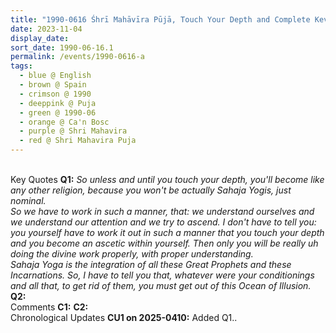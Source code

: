 ```yaml
---
title: "1990-0616 Śhrī Mahāvīra Pūjā, Touch Your Depth and Complete Kevalagyān (There Is Hell and You Must Learn to Have Self-discipline), Ca'n Bosc (House of the Woods) (1 hour North of Barcelona), Spain"
date: 2023-11-04
display_date: 
sort_date: 1990-06-16.1
permalink: /events/1990-0616-a
tags:
  - blue @ English
  - brown @ Spain
  - crimson @ 1990
  - deeppink @ Puja
  - green @ 1990-06
  - orange @ Ca'n Bosc
  - purple @ Shri Mahavira
  - red @ Shri Mahavira Puja
---
```


<br>

<wave-list>
  <list-title color="DarkSeaGreen" width="55">Key Quotes</list-title>
  <list-item color="BlanchedAlmond" width="280"><b>Q1:</b> <i>So unless and until you touch your depth, you'll become like any other religion, because you won't be actually Sahaja Yogis, just nominal.<br>
So we have to work in such a manner, that: we understand ourselves and we understand our attention and we try to ascend. I don't have to tell you: you yourself have to work it out in such a manner that you touch your depth and you become an ascetic within yourself. Then only you will be really uh doing the divine work properly, with proper understanding.<br>
Sahaja Yoga is the integration of all these Great Prophets and these Incarnations. So, I have to tell you that, whatever were your conditionings and all that, to get rid of them, you must get out of this Ocean of Illusion.</i></list-item>
  <list-item color="Lavender" width="280"><b>Q2:</b> <i></i></list-item>
</wave-list>

<br>

<wave-list>
  <list-title color="DarkSeaGreen" width="55">Comments</list-title>
  <list-item color="BlanchedAlmond" width="280"><b>C1:</b> <i></i></list-item>
  <list-item color="Lavender" width="280"><b>C2:</b> <i></i></list-item>
</wave-list>

<br>

<wave-list>
  <list-title color="DarkSeaGreen" width="110">Chronological Updates</list-title>
  <list-item color="BlanchedAlmond" width="280"><b>CU1 on 2025-0410:</b> Added Q1.</b></font></a>.</list-item>

